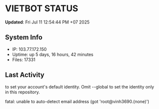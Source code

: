 # VIETBOT STATUS
**Updated**: Fri Jul 11 12:54:44 PM +07 2025

## System Info
- IP: 103.77.172.150
- Uptime: up 5 days, 16 hours, 42 minutes
- Files: 17331

## Last Activity

to set your account's default identity.
Omit --global to set the identity only in this repository.

fatal: unable to auto-detect email address (got 'root@vinh3690.(none)')
